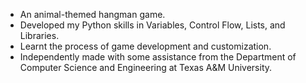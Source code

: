 - An animal-themed hangman game.
- Developed my Python skills in Variables, Control Flow, Lists, and Libraries.
- Learnt the process of game development and customization.
- Independently made with some assistance from the Department of Computer Science and Engineering at Texas A&M University.
